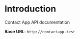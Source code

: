 # Introduction

Contact App API documentation

<aside>
    <strong>Base URL</strong>: <code>http://contactapp.test</code>
</aside>



